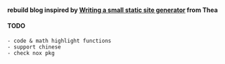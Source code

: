 #### rebuild blog inspired by [Writing a small static site generator](https://blog.thea.codes/a-small-static-site-generator/) from Thea

#### TODO 
    - code & math highlight functions 
    - support chinese 
    - check nox pkg 
